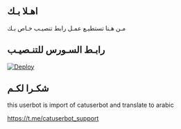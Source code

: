 ## اهـلا بـك
مـن هـنا تستطيـع عمـل رابط تنصيـب خـاص بـك

## رابـط السـورس للتنـصيـب

[![Deploy](https://www.herokucdn.com/deploy/button.svg)](https://heroku.com/deploy?template=https://github.com/sirrmhm/jmthon)

## شكـرا لكـم 


this userbot is import of catuserbot and translate to arabic

https://t.me/catuserbot_support
